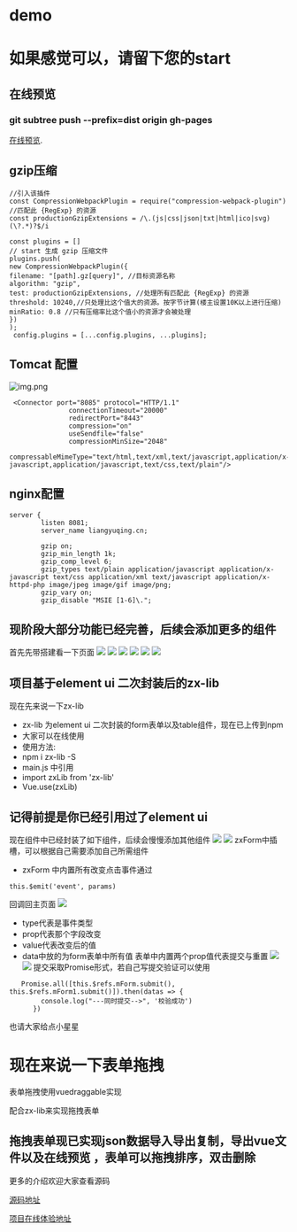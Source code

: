 # demo

# 如果感觉可以，请留下您的start

##  在线预览
### git subtree push --prefix=dist origin gh-pages

[在线预览](https://zhangxiang0316.github.io/vueUtils).

## gzip压缩

```
//引入该插件
const CompressionWebpackPlugin = require("compression-webpack-plugin")
//匹配此 {RegExp} 的资源
const productionGzipExtensions = /\.(js|css|json|txt|html|ico|svg)(\?.*)?$/i

const plugins = []
// start 生成 gzip 压缩文件
plugins.push(
new CompressionWebpackPlugin({
filename: "[path].gz[query]", //目标资源名称
algorithm: "gzip",
test: productionGzipExtensions, //处理所有匹配此 {RegExp} 的资源
threshold: 10240,//只处理比这个值大的资源。按字节计算(楼主设置10K以上进行压缩)
minRatio: 0.8 //只有压缩率比这个值小的资源才会被处理
})
);
 config.plugins = [...config.plugins, ...plugins];
```

## Tomcat 配置

![img.png](img.png)

```
 <Connector port="8085" protocol="HTTP/1.1"
               connectionTimeout="20000"
               redirectPort="8443" 
			   compression="on"   
			   useSendfile="false"
               compressionMinSize="2048"  
               compressableMimeType="text/html,text/xml,text/javascript,application/x-javascript,application/javascript,text/css,text/plain"/>
```

## nginx配置

```
server {
		listen 8081;
		server_name liangyuqing.cn;
		
		gzip on;
		gzip_min_length 1k;
		gzip_comp_level 6;
		gzip_types text/plain application/javascript application/x-javascript text/css application/xml text/javascript application/x-httpd-php image/jpeg image/gif image/png;
		gzip_vary on;
		gzip_disable "MSIE [1-6]\.";
```


## 现阶段大部分功能已经完善，后续会添加更多的组件

首先先带搭建看一下页面
![](https://img-blog.csdnimg.cn/img_convert/653dbc3a0607be723117ca7be9143adc.png)
![](https://img-blog.csdnimg.cn/img_convert/37863aa77d0fa3a7b9e22d1da3f17bcb.png)
![](https://img-blog.csdnimg.cn/img_convert/864fb66fad9be064e3fd5ba8ecb9aaf2.png)
![](https://img-blog.csdnimg.cn/img_convert/eb8f22fac784df027af52c12ed0753cb.png)
![](https://img-blog.csdnimg.cn/img_convert/e123191146cb77e5ac7a6a722ca27831.png)
![](https://img-blog.csdnimg.cn/img_convert/16bbf82d241d6188aef66ba469fece09.png)

## 项目基于element ui 二次封装后的zx-lib
现在先来说一下zx-lib
* zx-lib 为element ui 二次封装的form表单以及table组件，现在已上传到npm
*  大家可以在线使用
*  使用方法:
*  npm i zx-lib -S
*  main.js 中引用
*  import zxLib from 'zx-lib'
*  Vue.use(zxLib)
## 记得前提是你已经引用过了element ui
现在组件中已经封装了如下组件，后续会慢慢添加其他组件
![](https://img-blog.csdnimg.cn/img_convert/9ad3a5ddf3cc4ff5135c583c42eb0635.png)
![](https://img-blog.csdnimg.cn/img_convert/c08ff2f8257d5c91bb633a0653d6d027.png)
zxForm中插槽，可以根据自己需要添加自己所需组件
* zxForm 中内置所有改变点击事件通过
```
this.$emit('event', params) 
```
回调回主页面
![](https://img-blog.csdnimg.cn/img_convert/a8c28e76b5c47a8d0c52258e2e4f7615.png)
* type代表是事件类型
* prop代表那个字段改变
* value代表改变后的值
* data中放的为form表单中所有值
  表单中内置两个prop值代表提交与重置
  ![](https://img-blog.csdnimg.cn/img_convert/bc378a8c034bb5586c411e53a433e177.png)
  ![](https://img-blog.csdnimg.cn/img_convert/a1dcb5aa816d006c6acce55fc529f762.png)
  提交采取Promise形式，若自己写提交验证可以使用
```
   Promise.all([this.$refs.mForm.submit(), this.$refs.mForm1.submit()]).then(datas => {
        console.log("---同时提交-->", '校验成功')
      })
```


也请大家给点小星星

# 现在来说一下表单拖拽

表单拖拽使用vuedraggable实现

配合zx-lib来实现拖拽表单

## 拖拽表单现已实现json数据导入导出复制，导出vue文件以及在线预览 ，表单可以拖拽排序，双击删除




更多的介绍欢迎大家查看源码

[源码地址](https://github.com/zhangxiang0316/vueUtils)

[项目在线体验地址](https://zhangxiang0316.github.io/vueUtils/#/form)
 
